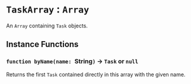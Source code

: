 # `TaskArray` : `Array`

An `Array` containing `Task` objects.   
  


## Instance Functions

### `function byName(name: `String`)` → `Task` or `null`

Returns the first `Task` contained directly in this array with the given name.   
  

